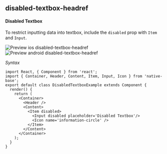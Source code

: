 ## disabled-textbox-headref
#### Disabled Textbox

To restrict inputting data into textbox, include the <code>disabled</code> prop with <code>Item</code> and <code>Input</code>.

![Preview ios disabled-textbox-headref](https://github.com/GeekyAnts/NativeBase-KitchenSink/raw/v2.4.8/screenshots/ios/input-disabled.png)
![Preview android disabled-textbox-headref](https://github.com/GeekyAnts/NativeBase-KitchenSink/raw/v2.4.8/screenshots/android/input-disabled.png)

*Syntax*
<pre class="line-numbers"><code class="language-jsx">import React, { Component } from 'react';
import { Container, Header, Content, Item, Input, Icon } from 'native-base';
export default class DisabledTextboxExample extends Component {
  render() {
    return (
      &lt;Container>
        &lt;Header />
        &lt;Content>
          &lt;Item disabled>
            &lt;Input disabled placeholder='Disabled Textbox'/>
            &lt;Icon name='information-circle' />
          &lt;/Item>
        &lt;/Content>
      &lt;/Container>
    );
  }
}</code></pre><br />
